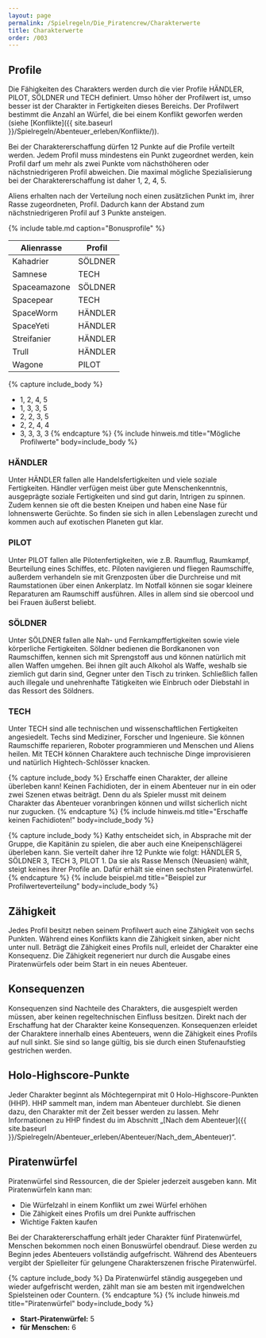 ```yaml
---
layout: page
permalink: /Spielregeln/Die_Piratencrew/Charakterwerte
title: Charakterwerte
order: /003
---
```


## Profile

Die Fähigkeiten des Charakters werden durch die vier Profile HÄNDLER, PILOT, SÖLDNER und TECH definiert. Umso höher der Profilwert ist, umso besser ist der Charakter in Fertigkeiten dieses Bereichs. Der Profilwert bestimmt die Anzahl an Würfel, die bei einem Konflikt geworfen werden (siehe [Konflikte]({{ site.baseurl }}/Spielregeln/Abenteuer_erleben/Konflikte/)).

Bei der Charaktererschaffung dürfen 12 Punkte auf die Profile verteilt werden. Jedem Profil muss mindestens ein Punkt zugeordnet werden, kein Profil darf um mehr als zwei Punkte vom nächsthöheren oder nächstniedrigeren Profil abweichen. Die maximal mögliche Spezialisierung bei der Charaktererschaffung ist daher 1, 2, 4, 5.

Aliens erhalten nach der Verteilung noch einen zusätzlichen Punkt im, ihrer Rasse zugeordneten, Profil. Dadurch kann der Abstand zum nächstniedrigeren Profil auf 3 Punkte ansteigen.

{% include table.md caption="Bonusprofile" %}

| Alienrasse | Profil |
| ---------- | ------ |
| Kahadrier | SÖLDNER |
| Samnese | TECH |
| Spaceamazone | SÖLDNER |
| Spacepear | TECH |
| SpaceWorm | HÄNDLER |
| SpaceYeti | HÄNDLER |
| Streifanier | HÄNDLER |
| Trull | HÄNDLER |
| Wagone | PILOT |

{% capture include_body %}

- 1, 2, 4, 5
- 1, 3, 3, 5
- 2, 2, 3, 5
- 2, 2, 4, 4
- 3, 3, 3, 3
{% endcapture %}
{% include hinweis.md title="Mögliche Profilwerte" body=include_body %}

### HÄNDLER

Unter HÄNDLER fallen alle Handelsfertigkeiten und viele soziale Fertigkeiten. Händler verfügen meist über gute Menschenkenntnis, ausgeprägte soziale Fertigkeiten und sind gut darin, Intrigen zu spinnen. Zudem kennen sie oft die besten Kneipen und haben eine Nase für lohnenswerte Gerüchte. So finden sie sich in allen Lebenslagen zurecht und kommen auch auf exotischen Planeten gut klar.

### PILOT

Unter PILOT fallen alle Pilotenfertigkeiten, wie z.B. Raumflug, Raumkampf, Beurteilung eines Schiffes, etc. Piloten navigieren und fliegen Raumschiffe, außerdem verhandeln sie mit Grenzposten über die Durchreise und mit Raumstationen über einen Ankerplatz. Im Notfall können sie sogar kleinere Reparaturen am Raumschiff ausführen. Alles in allem sind sie obercool und bei Frauen äußerst beliebt.

### SÖLDNER

Unter SÖLDNER fallen alle Nah- und Fernkampffertigkeiten sowie viele körperliche Fertigkeiten. Söldner bedienen die Bordkanonen von Raumschiffen, kennen sich mit Sprengstoff aus und können natürlich mit allen Waffen umgehen. Bei ihnen gilt auch Alkohol als Waffe, weshalb sie ziemlich gut darin sind, Gegner unter den Tisch zu trinken. Schließlich fallen auch illegale und unehrenhafte Tätigkeiten wie Einbruch oder Diebstahl in das Ressort des Söldners.

### TECH

Unter TECH sind alle technischen und wissenschaftlichen Fertigkeiten angesiedelt. Techs sind Mediziner, Forscher und Ingenieure. Sie können Raumschiffe reparieren, Roboter programmieren und Menschen und Aliens heilen. Mit TECH können Charaktere auch technische Dinge improvisieren und natürlich Hightech-Schlösser knacken.

{% capture include_body %}
Erschaffe einen Charakter, der alleine überleben kann! Keinen Fachidioten, der in einem Abenteuer nur in ein oder zwei Szenen etwas beiträgt. Denn du als Spieler musst mit deinem Charakter das Abenteuer voranbringen können und willst sicherlich nicht nur zugucken.
{% endcapture %}
{% include hinweis.md title="Erschaffe keinen Fachidioten!" body=include_body %}

{% capture include_body %}
Kathy entscheidet sich, in Absprache mit der Gruppe, die Kapitänin zu spielen, die aber auch eine Kneipenschlägerei überleben kann. Sie verteilt daher ihre 12 Punkte wie folgt: HÄNDLER 5, SÖLDNER 3, TECH 3, PILOT 1. Da sie als Rasse Mensch (Neuasien) wählt, steigt keines ihrer Profile an. Dafür erhält sie einen sechsten Piratenwürfel.
{% endcapture %}
{% include beispiel.md title="Beispiel zur Profilwerteverteilung" body=include_body %}

## Zähigkeit

Jedes Profil besitzt neben seinem Profilwert auch eine Zähigkeit von sechs Punkten. Während eines Konflikts kann die Zähigkeit sinken, aber nicht unter null. Beträgt die Zähigkeit eines Profils null, erleidet der Charakter eine Konsequenz. Die Zähigkeit regeneriert nur durch die Ausgabe eines Piratenwürfels oder beim Start in ein neues Abenteuer.

## Konsequenzen

Konsequenzen sind Nachteile des Charakters, die ausgespielt werden müssen, aber keinen regeltechnischen Einfluss besitzen. Direkt nach der Erschaffung hat der Charakter keine Konsequenzen. Konsequenzen erleidet der Charaktere innerhalb eines Abenteuers, wenn die Zähigkeit eines Profils auf null sinkt. Sie sind so lange gültig, bis sie durch einen Stufenaufstieg gestrichen werden.

## Holo-Highscore-Punkte

Jeder Charakter beginnt als Möchtegernpirat mit 0 Holo-Highscore-Punkten (HHP). HHP sammelt man, indem man Abenteuer durchlebt. Sie dienen dazu, den Charakter mit der Zeit besser werden zu lassen. Mehr Informationen zu HHP findest du im Abschnitt „[Nach dem Abenteuer]({{ site.baseurl }}/Spielregeln/Abenteuer_erleben/Abenteuer/Nach_dem_Abenteuer)“.

## Piratenwürfel

Piratenwürfel sind Ressourcen, die der Spieler jederzeit ausgeben kann. Mit Piratenwürfeln kann man:

- Die Würfelzahl in einem Konflikt um zwei Würfel erhöhen
- Die Zähigkeit eines Profils um drei Punkte auffrischen
- Wichtige Fakten kaufen

Bei der Charaktererschaffung erhält jeder Charakter fünf Piratenwürfel, Menschen bekommen noch einen Bonuswürfel obendrauf. Diese werden zu Beginn jedes Abenteuers vollständig aufgefrischt. Während des Abenteuers vergibt der Spielleiter für gelungene Charakterszenen frische Piratenwürfel.

{% capture include_body %}
Da Piratenwürfel ständig ausgegeben und wieder aufgefrischt werden, zählt man sie am besten mit irgendwelchen Spielsteinen oder Countern.
{% endcapture %}
{% include hinweis.md title="Piratenwürfel" body=include_body %}

- **Start-Piratenwürfel:** 5
- **für Menschen:** 6
